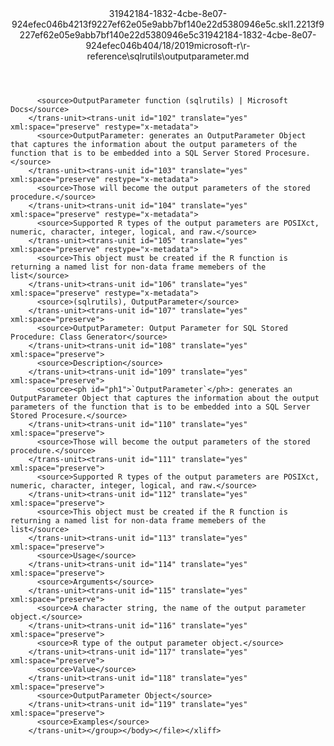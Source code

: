 <?xml version="1.0"?><xliff version="1.2" xmlns="urn:oasis:names:tc:xliff:document:1.2" xmlns:xsi="http://www.w3.org/2001/XMLSchema-instance" xsi:schemaLocation="urn:oasis:names:tc:xliff:document:1.2 xliff-core-1.2-transitional.xsd"><file datatype="xml" original="outputparameter.md" source-language="en-US" target-language="en-US"><header><tool tool-id="mdxliff" tool-name="mdxliff" tool-version="1.0-d1654b2" tool-company="Microsoft" /><xliffext:skl_file_name xmlns:xliffext="urn:microsoft:content:schema:xliffextensions">31942184-1832-4cbe-8e07-924efec046b4213f9227ef62e05e9abb7bf140e22d5380946e5c.skl</xliffext:skl_file_name><xliffext:version xmlns:xliffext="urn:microsoft:content:schema:xliffextensions">1.2</xliffext:version><xliffext:ms.openlocfilehash xmlns:xliffext="urn:microsoft:content:schema:xliffextensions">213f9227ef62e05e9abb7bf140e22d5380946e5c</xliffext:ms.openlocfilehash><xliffext:ms.sourcegitcommit xmlns:xliffext="urn:microsoft:content:schema:xliffextensions">31942184-1832-4cbe-8e07-924efec046b4</xliffext:ms.sourcegitcommit><xliffext:ms.lasthandoff xmlns:xliffext="urn:microsoft:content:schema:xliffextensions">04/18/2019</xliffext:ms.lasthandoff><xliffext:ms.openlocfilepath xmlns:xliffext="urn:microsoft:content:schema:xliffextensions">microsoft-r\r-reference\sqlrutils\outputparameter.md</xliffext:ms.openlocfilepath></header><body><group id="content" extype="content"><trans-unit id="101" translate="yes" xml:space="preserve" restype="x-metadata">
          <source>OutputParameter function (sqlrutils) | Microsoft Docs</source>
        </trans-unit><trans-unit id="102" translate="yes" xml:space="preserve" restype="x-metadata">
          <source>OutputParameter: generates an OutputParameter Object that captures the information about the output parameters of the function that is to be embedded into a SQL Server Stored Procesure.</source>
        </trans-unit><trans-unit id="103" translate="yes" xml:space="preserve" restype="x-metadata">
          <source>Those will become the output parameters of the stored procedure.</source>
        </trans-unit><trans-unit id="104" translate="yes" xml:space="preserve" restype="x-metadata">
          <source>Supported R types of the output parameters are POSIXct, numeric, character, integer, logical, and raw.</source>
        </trans-unit><trans-unit id="105" translate="yes" xml:space="preserve" restype="x-metadata">
          <source>This object must be created if the R function is returning a named list for non-data frame memebers of the list</source>
        </trans-unit><trans-unit id="106" translate="yes" xml:space="preserve" restype="x-metadata">
          <source>(sqlrutils), OutputParameter</source>
        </trans-unit><trans-unit id="107" translate="yes" xml:space="preserve">
          <source>OutputParameter: Output Parameter for SQL Stored Procedure: Class Generator</source>
        </trans-unit><trans-unit id="108" translate="yes" xml:space="preserve">
          <source>Description</source>
        </trans-unit><trans-unit id="109" translate="yes" xml:space="preserve">
          <source><ph id="ph1">`OutputParameter`</ph>: generates an OutputParameter Object that captures the information about the output parameters of the function that is to be embedded into a SQL Server Stored Procesure.</source>
        </trans-unit><trans-unit id="110" translate="yes" xml:space="preserve">
          <source>Those will become the output parameters of the stored procedure.</source>
        </trans-unit><trans-unit id="111" translate="yes" xml:space="preserve">
          <source>Supported R types of the output parameters are POSIXct, numeric, character, integer, logical, and raw.</source>
        </trans-unit><trans-unit id="112" translate="yes" xml:space="preserve">
          <source>This object must be created if the R function is returning a named list for non-data frame memebers of the list</source>
        </trans-unit><trans-unit id="113" translate="yes" xml:space="preserve">
          <source>Usage</source>
        </trans-unit><trans-unit id="114" translate="yes" xml:space="preserve">
          <source>Arguments</source>
        </trans-unit><trans-unit id="115" translate="yes" xml:space="preserve">
          <source>A character string, the name of the output parameter object.</source>
        </trans-unit><trans-unit id="116" translate="yes" xml:space="preserve">
          <source>R type of the output parameter object.</source>
        </trans-unit><trans-unit id="117" translate="yes" xml:space="preserve">
          <source>Value</source>
        </trans-unit><trans-unit id="118" translate="yes" xml:space="preserve">
          <source>OutputParameter Object</source>
        </trans-unit><trans-unit id="119" translate="yes" xml:space="preserve">
          <source>Examples</source>
        </trans-unit></group></body></file></xliff>